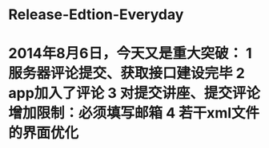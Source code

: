 Release-Edtion-Everyday
=======================



2014年8月6日，今天又是重大突破：
1 服务器评论提交、获取接口建设完毕
2 app加入了评论
3 对提交讲座、提交评论增加限制：必须填写邮箱
4 若干xml文件的界面优化
=====================================================================